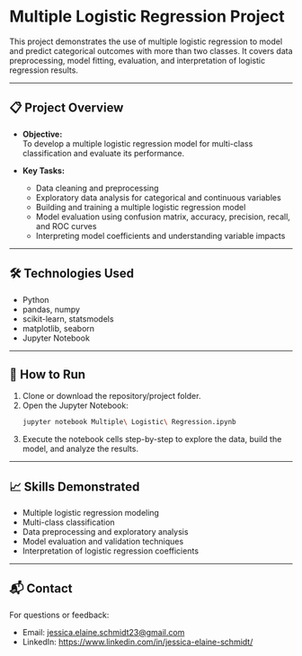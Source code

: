 # Multiple Logistic Regression Project

This project demonstrates the use of multiple logistic regression to model and predict categorical outcomes with more than two classes. It covers data preprocessing, model fitting, evaluation, and interpretation of logistic regression results.

---

## 📋 Project Overview

- **Objective:**  
  To develop a multiple logistic regression model for multi-class classification and evaluate its performance.

- **Key Tasks:**  
  - Data cleaning and preprocessing  
  - Exploratory data analysis for categorical and continuous variables  
  - Building and training a multiple logistic regression model  
  - Model evaluation using confusion matrix, accuracy, precision, recall, and ROC curves  
  - Interpreting model coefficients and understanding variable impacts  

---

## 🛠️ Technologies Used

- Python  
- pandas, numpy  
- scikit-learn, statsmodels  
- matplotlib, seaborn  
- Jupyter Notebook  

---

## 🚀 How to Run

1. Clone or download the repository/project folder.  
2. Open the Jupyter Notebook:  
   ```bash
   jupyter notebook Multiple\ Logistic\ Regression.ipynb
3. Execute the notebook cells step-by-step to explore the data, build the model, and analyze the results.

---

## 📈 Skills Demonstrated
- Multiple logistic regression modeling
- Multi-class classification
- Data preprocessing and exploratory analysis
- Model evaluation and validation techniques
- Interpretation of logistic regression coefficients

---

## 📬 Contact
For questions or feedback:
- Email: jessica.elaine.schmidt23@gmail.com
- LinkedIn: https://www.linkedin.com/in/jessica-elaine-schmidt/
